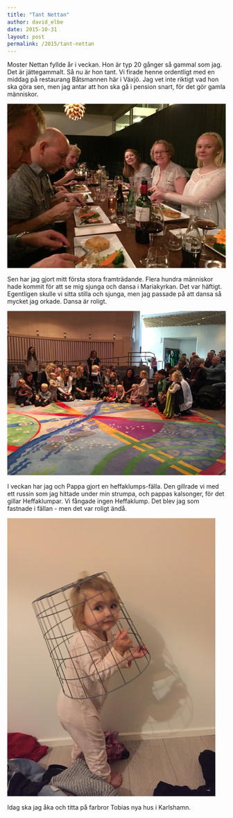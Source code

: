 ```yaml
---
title: "Tant Nettan"
author: david_elbe
date: 2015-10-31
layout: post
permalink: /2015/tant-nettan
---
```


Moster Nettan fyllde år i veckan. Hon är typ 20 gånger så gammal som jag. Det är jättegammalt. Så nu är hon tant.
Vi firade henne ordentligt med en middag på restaurang Båtsmannen här i Växjö. Jag vet inte riktigt vad hon ska göra sen, men jag antar att hon ska gå i pension snart, för det gör gamla människor.

![bild](/images/2015-10-24-2.jpg)

Sen har jag gjort mitt första stora framträdande. Flera hundra människor hade kommit för att se mig sjunga och dansa i Mariakyrkan. Det var häftigt.
Egentligen skulle vi sitta stilla och sjunga, men jag passade på att dansa så mycket jag orkade. Dansa är roligt.

![bild](/images/2015-10-25.jpg)

I veckan har jag och Pappa gjort en heffaklumps-fälla. Den gillrade vi med ett russin som jag hittade under min strumpa, och pappas kalsonger, för det gillar Heffaklumpar. Vi fångade ingen Heffaklump. Det blev jag som fastnade i fällan - men det var roligt ändå.

![bild](/images/2015-10-27.jpg)

Idag ska jag åka och titta på farbror Tobias nya hus i Karlshamn.
